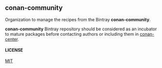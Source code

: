 
conan-community
---------------

Organization to manage the recipes from the Bintray **conan-community**.

**conan-community** Bintray repository should be considered as an incubator to mature packages before contacting authors or including them in [conan-center](https://bintray.com/conan/conan-center).

#### LICENSE
[MIT](LICENSE.md)
